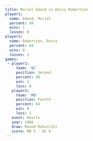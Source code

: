 ```yaml
---
title: Muriel Emond vs Darcy Robertson
player1:                
  name: Emond, Muriel   
  percent: 49           
  wins: 1               
  losses: 0             
player2:                
  name: Robertson, Darcy
  percent: 64           
  wins: 0               
  losses: 1             
games:
 - player1:          
     team: 'QC'      
     position: Second
     percent: 49     
     win: 1          
     loss: 0         
   player2:          
     team: 'MB'      
     position: Fourth
     percent: 64     
     win: 0          
     loss: 1         
   event: Hearts        
   year: 1986           
   draw: Round Robin(15)
   score: MB 5 - QC 6   
---
```


